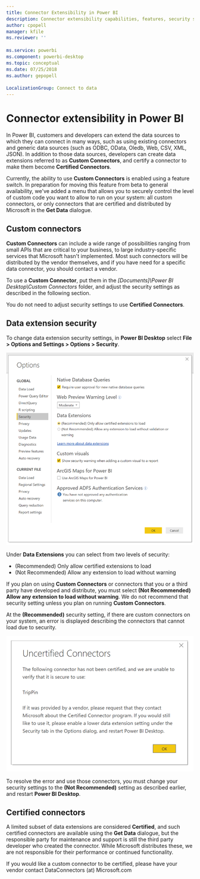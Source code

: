 ```yaml
---
title: Connector Extensibility in Power BI
description: Connector extensibility capabilities, features, security settings, and certified connectors
author: cpopell
manager: kfile
ms.reviewer: ''

ms.service: powerbi
ms.component: powerbi-desktop
ms.topic: conceptual
ms.date: 07/25/2018
ms.author: gepopell

LocalizationGroup: Connect to data
---
```


# Connector extensibility in Power BI

In Power BI, customers and developers can extend the data sources to which they can connect in many ways, such as using existing connectors and generic data sources (such as ODBC, OData, Oledb, Web, CSV, XML, JSON). In addition to those data sources, developers can create data extensions referred to as **Custom Connectors**, and certify a connector to make them become **Certified Connectors**.

Currently, the ability to use **Custom Connectors** is enabled using a feature switch. In preparation for moving this feature from beta to general availability, we've added a menu that allows you to securely control the level of custom code you want to allow to run on your system: all custom connectors, or only connectors that are certified and distributed by Microsoft in the **Get Data** dialogue.

## Custom connectors

**Custom Connectors** can include a wide range of possibilities ranging from small APIs that are critical to your business, to large industry-specific services that Microsoft hasn't implemented. Most such connectors will be distributed by the vendor themselves, and if you have need for a specific data connector, you should contact a vendor.

To use a **Custom Connector**, put them in the *\[Documents]\\Power BI Desktop\\Custom Connectors* folder, and adjust the security settings as described in the following section.

You do not need to adjust security settings to use **Certified Connectors**.

## Data extension security

To change data extension security settings, in **Power BI Desktop** select **File > Options and Settings > Options > Security**.

![Control whether you want to be able to load custom connectors with Data Extension Security options](media/desktop-connector-extensibility/data-extension-security-1.png)

Under **Data Extensions** you can select from two levels of security:

* (Recommended) Only allow certified extensions to load
* (Not Recommended) Allow any extension to load without warning

If you plan on using **Custom Connectors** or connectors that you or a third party have developed and distribute, you must select **(Not Recommended) Allow any extension to load without warning**. We do not recommend that security setting unless you plan on running **Custom Connectors**.

At the **(Recommended)** security setting, if there are custom connectors on your system, an error is displayed describing the connectors that cannot load due to security.

![A dialog will describe Custom Connectors that can't load due to security settings, in this case TripPin](media/desktop-connector-extensibility/data-extension-security-2.png)

To resolve the error and use those connectors, you must change your security settings to the **(Not Recommended)** setting as described earlier, and restart **Power BI Desktop**.

## Certified connectors

A limited subset of data extensions are considered **Certified**, and such certified connectors are available using the **Get Data** dialogue, but the responsible party for maintenance and support is still the third party developer who created the connector. While Microsoft distributes these, we are not responsible for their performance or continued functionality.

If you would like a custom connector to be certified, please have your vendor contact DataConnectors (at) Microsoft.com
